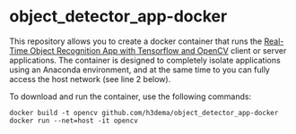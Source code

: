 # object_detector_app-docker

This repository allows you to create a docker container that runs the [Real-Time Object Recognition App with Tensorflow and OpenCV](https://github.com/h3dema/object_detector_app) client or server applications. The container is designed to completely isolate applications using an Anaconda environment, and at the same time to you can fully access the host network (see line 2 below).

To download and run the container, use the following commands:

```
docker build -t opencv github.com/h3dema/object_detector_app-docker
docker run --net=host -it opencv
```
